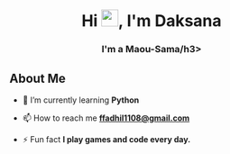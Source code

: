 <h1 align="center">Hi <img src="https://raw.githubusercontent.com/MartinHeinz/MartinHeinz/master/wave.gif" height="30px">, I'm Daksana</h1>
<h3 align="center">I'm a Maou-Sama/h3>


## About Me


- 🌱 I’m currently learning **Python**

- 📫 How to reach me **ffadhil1108@gmail.com**

- ⚡ Fun fact **I play games and code every day.**


